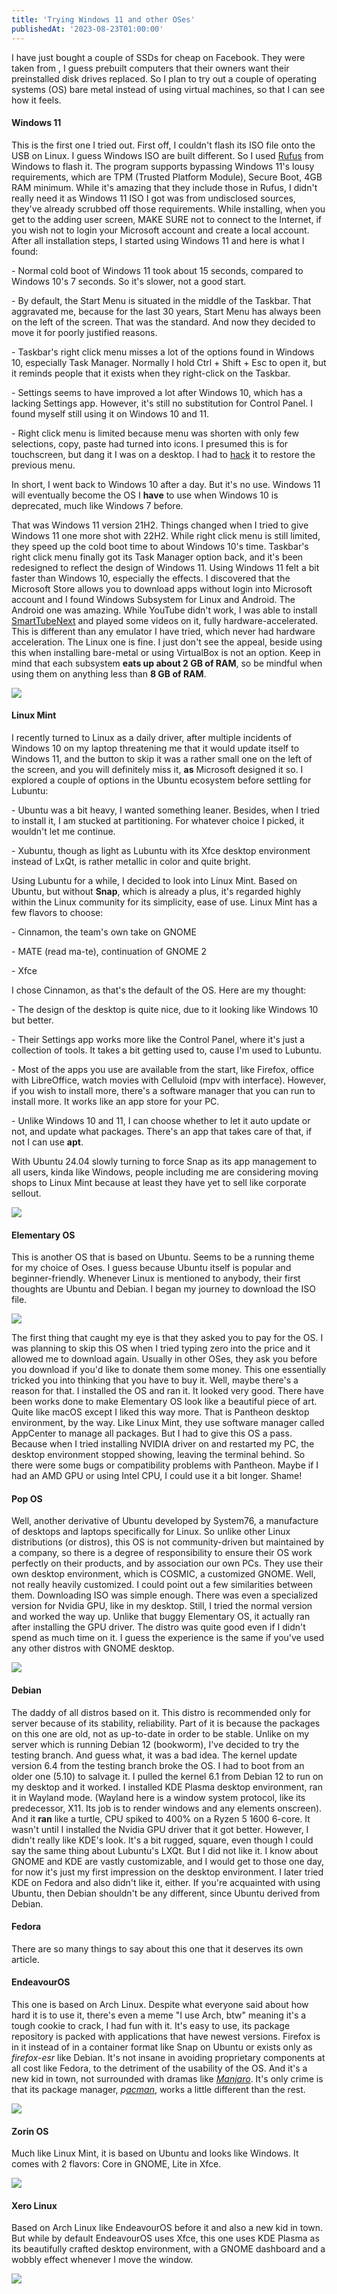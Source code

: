 ```yaml
---
title: 'Trying Windows 11 and other OSes'
publishedAt: '2023-08-23T01:00:00'
---
```

I have just bought a couple of SSDs for cheap on Facebook. They were
taken from , I guess prebuilt computers that their owners want their
preinstalled disk drives replaced. So I plan to try out a couple of
operating systems (OS) bare metal instead of using virtual machines, so
that I can see how it feels.

#### Windows 11

This is the first one I tried out. First off, I couldn't flash its ISO
file onto the USB on Linux. I guess Windows ISO are built different. So
I used [Rufus](https://rufus.ie/en/) from Windows to flash it. The
program supports bypassing Windows 11's lousy requirements, which are
TPM (Trusted Platform Module), Secure Boot, 4GB RAM minimum. While it's
amazing that they include those in Rufus, I didn't really need it as
Windows 11 ISO I got was from undisclosed sources, they've already
scrubbed off those requirements. While installing, when you get to the
adding user screen, MAKE SURE not to connect to the Internet, if you
wish not to login your Microsoft account and create a local account.
After all installation steps, I started using Windows 11 and here is
what I found:

\- Normal cold boot of Windows 11 took about 15 seconds, compared to
Windows 10's 7 seconds. So it's slower, not a good start.

\- By default, the Start Menu is situated in the middle of the Taskbar.
That aggravated me, because for the last 30 years, Start Menu has always
been on the left of the screen. That was the standard. And now they
decided to move it for poorly justified reasons.

\- Taskbar's right click menu misses a lot of the options found in
Windows 10, especially Task Manager. Normally I hold Ctrl + Shift + Esc
to open it, but it reminds people that it exists when they right-click
on the Taskbar.

\- Settings seems to have improved a lot after Windows 10, which has a
lacking Settings app. However, it's still no substitution for Control
Panel. I found myself still using it on Windows 10 and 11.

\- Right click menu is limited because menu was shorten with only few
selections, copy, paste had turned into icons. I presumed this is for
touchscreen, but dang it I was on a desktop. I had to
[hack](https://www.theverge.com/23707964/windows-11-regedit-registry-menu-how-to)
it to restore the previous menu.

In short, I went back to Windows 10 after a day. But it's no use.
Windows 11 will eventually become the OS I **have** to use when Windows
10 is deprecated, much like Windows 7 before.

That was Windows 11 version 21H2. Things changed when I tried to give
Windows 11 one more shot with 22H2. While right click menu is still
limited, they speed up the cold boot time to about Windows 10's time.
Taskbar's right click menu finally got its Task Manager option back, and
it's been redesigned to reflect the design of Windows 11. Using Windows
11 felt a bit faster than Windows 10, especially the effects. I
discovered that the Microsoft Store allows you to download apps without
login into Microsoft account and I found Windows Subsystem for Linux and
Android. The Android one was amazing. While YouTube didn't work, I was
able to install
[SmartTubeNext](https://github.com/yuliskov/SmartTubeNext) and played
some videos on it, fully hardware-accelerated. This is different than
any emulator I have tried, which never had hardware acceleration. The
Linux one is fine. I just don't see the appeal, beside using this when
installing bare-metal or using VirtualBox is not an option. Keep in mind
that each subsystem **eats up about 2 GB of RAM**, so be mindful when
using them on anything less than **8 GB of RAM**.

![](/images/blog/230823-1/win11-taskmgr.png)

#### Linux Mint

I recently turned to Linux as a daily driver, after multiple incidents
of Windows 10 on my laptop threatening me that it would update itself to
Windows 11, and the button to skip it was a rather small one on the left
of the screen, and you will definitely miss it, **as** Microsoft
designed it so. I explored a couple of options in the Ubuntu ecosystem
before settling for Lubuntu:

\- Ubuntu was a bit heavy, I wanted something leaner. Besides, when I
tried to install it, I am stucked at partitioning. For whatever choice I
picked, it wouldn't let me continue.

\- Xubuntu, though as light as Lubuntu with its Xfce desktop environment
instead of LxQt, is rather metallic in color and quite bright.

Using Lubuntu for a while, I decided to look into Linux Mint. Based on
Ubuntu, but without **Snap**, which is already a plus, it's regarded
highly within the Linux community for its simplicity, ease of use. Linux
Mint has a few flavors to choose:

\- Cinnamon, the team's own take on GNOME

\- MATE (read ma-te), continuation of GNOME 2

\- Xfce

I chose Cinnamon, as that's the default of the OS. Here are my thought:

\- The design of the desktop is quite nice, due to it looking like
Windows 10 but better.

\- Their Settings app works more like the Control Panel, where it's just
a collection of tools. It takes a bit getting used to, cause I'm used to
Lubuntu.

\- Most of the apps you use are available from the start, like Firefox,
office with LibreOffice, watch movies with Celluloid (mpv with
interface). However, if you wish to install more, there's a software
manager that you can run to install more. It works like an app store for
your PC.

\- Unlike Windows 10 and 11, I can choose whether to let it auto update
or not, and update what packages. There's an app that takes care of
that, if not I can use **apt**.

With Ubuntu 24.04 slowly turning to force Snap as its app management to
all users, kinda like Windows, people including me are considering
moving shops to Linux Mint because at least they have yet to sell like
corporate sellout.

![](/images/blog/230823-1/cinnamon.png)

#### Elementary OS

This is another OS that is based on Ubuntu. Seems to be a running theme
for my choice of Oses. I guess because Ubuntu itself is popular and
beginner-friendly. Whenever Linux is mentioned to anybody, their first
thoughts are Ubuntu and Debian. I began my journey to download the ISO
file.

![](/images/blog/230823-1/elementary.jpg)

The first thing that caught my eye is that they asked you to pay for the
OS. I was planning to skip this OS when I tried typing zero into the
price and it allowed me to download again. Usually in other OSes, they
ask you before you download if you'd like to donate them some money.
This one essentially tricked you into thinking that you have to buy it.
Well, maybe there's a reason for that. I installed the OS and ran it. It
looked very good. There have been works done to make Elementary OS look
like a beautiful piece of art. Quite like macOS except I liked this way
more. That is Pantheon desktop environment, by the way. Like Linux Mint,
they use software manager called AppCenter to manage all packages. But I
had to give this OS a pass. Because when I tried installing NVIDIA
driver on and restarted my PC, the desktop environment stopped showing,
leaving the terminal behind. So there were some bugs or compatibility
problems with Pantheon. Maybe if I had an AMD GPU or using Intel CPU, I
could use it a bit longer. Shame!

#### Pop OS

Well, another derivative of Ubuntu developed by System76, a manufacture
of desktops and laptops specifically for Linux. So unlike other Linux
distributions (or distros), this OS is not community-driven but
maintained by a company, so there is a degree of responsibility to
ensure their OS work perfectly on their products, and by association our
own PCs. They use their own desktop environment, which is COSMIC, a
customized GNOME. Well, not really heavily customized. I could point out
a few similarities between them. Downloading ISO was simple enough.
There was even a specialized version for Nvidia GPU, like in my desktop.
Still, I tried the normal version and worked the way up. Unlike that
buggy Elementary OS, it actually ran after installing the GPU driver.
The distro was quite good even if I didn't spend as much time on it. I
guess the experience is the same if you've used any other distros with
GNOME desktop.

![](/images/blog/230823-1/Pop-OS-22.04-Desktop-beta.webp)

#### Debian

The daddy of all distros based on it. This distro is recommended only
for server because of its stability, reliability. Part of it is because
the packages on this one are old, not as up-to-date in order to be
stable. Unlike on my server which is running Debian 12 (bookworm), I've
decided to try the testing branch. And guess what, it was a bad idea.
The kernel update version 6.4 from the testing branch broke the OS. I
had to boot from an older one (5.10) to salvage it. I pulled the kernel
6.1 from Debian 12 to run on my desktop and it worked. I installed KDE
Plasma desktop environment, ran it in Wayland mode. (Wayland here is a
window system protocol, like its predecessor, X11. Its job is to render
windows and any elements onscreen). And it **ran** like a turtle, CPU
spiked to 400% on a Ryzen 5 1600 6-core. It wasn't until I installed the
Nvidia GPU driver that it got better. However, I didn't really like
KDE's look. It's a bit rugged, square, even though I could say the same
thing about Lubuntu's LXQt. But I did not like it. I know about GNOME
and KDE are vastly customizable, and I would get to those one day, for
now it's just my first impression on the desktop environment. I later
tried KDE on Fedora and also didn't like it, either. If you're
acquainted with using Ubuntu, then Debian shouldn't be any different,
since Ubuntu derived from Debian.

#### Fedora

There are so many things to say about this one that it deserves its own
article.

#### EndeavourOS

This one is based on Arch Linux. Despite what everyone said about how
hard it is to use it, there's even a meme "I use Arch, btw" meaning it's
a tough cookie to crack, I had fun with it. It's easy to use, its
package repository is packed with applications that have newest
versions. Firefox is in it instead of in a container format like Snap on
Ubuntu or exists only as *firefox-esr* like Debian. It's not insane in
avoiding proprietary components at all cost like Fedora, to the
detriment of the usability of the OS. And it's a new kid in town, not
surrounded with dramas like
[*Manjaro*](https://www.youtube.com/watch?v=oVlD17OjFAc). It's only
crime is that its package manager,
*p[acman](https://wiki.archlinux.org/title/Pacman/Rosetta)*, works a
little different than the rest.

![](/images/blog/230823-1/Screenshot_endeavourOS.png)

#### Zorin OS

Much like Linux Mint, it is based on Ubuntu and looks like Windows. It
comes with 2 flavors: Core in GNOME, Lite in Xfce.

![](/images/blog/230823-1/Zorin-OS-16.1-Core.png)
#### Xero Linux

Based on Arch Linux like EndeavourOS before it and also a new kid in
town. But while by default EndeavourOS uses Xfce, this one uses KDE
Plasma as its beautifully crafted desktop environment, with a GNOME
dashboard and a wobbly effect whenever I move the window.

![](/images/blog/230823-1/xerolinux.webp)
